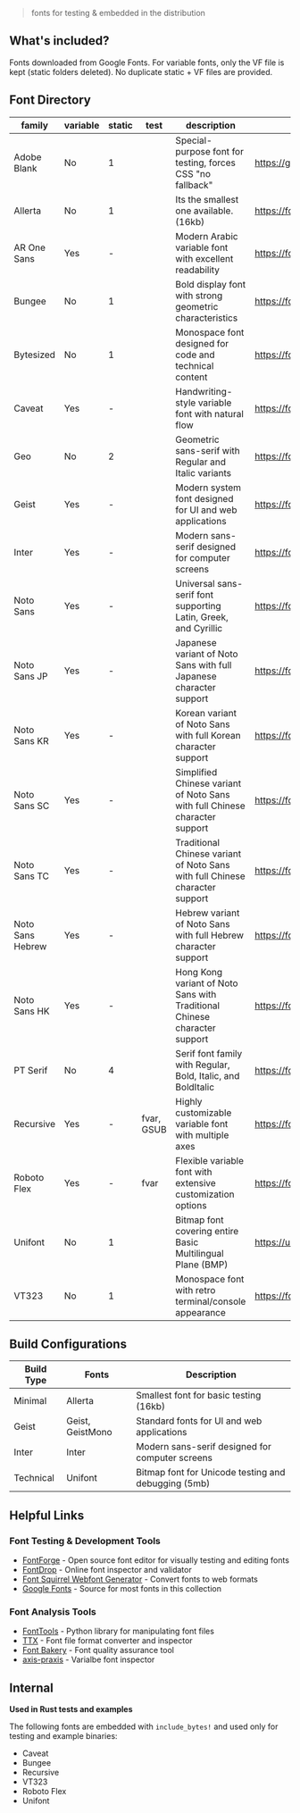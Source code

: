 > fonts for testing & embedded in the distribution

## What's included?

Fonts downloaded from Google Fonts. For variable fonts, only the VF file is kept (static folders deleted). No duplicate static + VF files are provided.

## Font Directory

| family           | variable | static | test       | description                                                                  | url                                                |
| ---------------- | -------- | ------ | ---------- | ---------------------------------------------------------------------------- | -------------------------------------------------- |
| Adobe Blank      | No       | 1      |            | Special-purpose font for testing, forces CSS "no fallback"                   | https://github.com/adobe-fonts/adobe-blank         |
| Allerta          | No       | 1      |            | Its the smallest one available. (16kb)                                       | https://fonts.google.com/specimen/Allerta          |
| AR One Sans      | Yes      | -      |            | Modern Arabic variable font with excellent readability                       | https://fonts.google.com/specimen/AR+One+Sans      |
| Bungee           | No       | 1      |            | Bold display font with strong geometric characteristics                      | https://fonts.google.com/specimen/Bungee           |
| Bytesized        | No       | 1      |            | Monospace font designed for code and technical content                       | https://fonts.google.com/specimen/Bytesized        |
| Caveat           | Yes      | -      |            | Handwriting-style variable font with natural flow                            | https://fonts.google.com/specimen/Caveat           |
| Geo              | No       | 2      |            | Geometric sans-serif with Regular and Italic variants                        | https://fonts.google.com/specimen/Geo              |
| Geist            | Yes      | -      |            | Modern system font designed for UI and web applications                      | https://fonts.google.com/specimen/Geist            |
| Inter            | Yes      | -      |            | Modern sans-serif designed for computer screens                              | https://fonts.google.com/specimen/Inter            |
| Noto Sans        | Yes      | -      |            | Universal sans-serif font supporting Latin, Greek, and Cyrillic              | https://fonts.google.com/specimen/Noto+Sans        |
| Noto Sans JP     | Yes      | -      |            | Japanese variant of Noto Sans with full Japanese character support           | https://fonts.google.com/specimen/Noto+Sans+JP     |
| Noto Sans KR     | Yes      | -      |            | Korean variant of Noto Sans with full Korean character support               | https://fonts.google.com/specimen/Noto+Sans+KR     |
| Noto Sans SC     | Yes      | -      |            | Simplified Chinese variant of Noto Sans with full Chinese character support  | https://fonts.google.com/specimen/Noto+Sans+SC     |
| Noto Sans TC     | Yes      | -      |            | Traditional Chinese variant of Noto Sans with full Chinese character support | https://fonts.google.com/specimen/Noto+Sans+TC     |
| Noto Sans Hebrew | Yes      | -      |            | Hebrew variant of Noto Sans with full Hebrew character support               | https://fonts.google.com/specimen/Noto+Sans+Hebrew |
| Noto Sans HK     | Yes      | -      |            | Hong Kong variant of Noto Sans with Traditional Chinese character support    | https://fonts.google.com/specimen/Noto+Sans+HK     |
| PT Serif         | No       | 4      |            | Serif font family with Regular, Bold, Italic, and BoldItalic                 | https://fonts.google.com/specimen/PT+Serif         |
| Recursive        | Yes      | -      | fvar, GSUB | Highly customizable variable font with multiple axes                         | https://fonts.google.com/specimen/Recursive        |
| Roboto Flex      | Yes      | -      | fvar       | Flexible variable font with extensive customization options                  | https://fonts.google.com/specimen/Roboto+Flex      |
| Unifont          | No       | 1      |            | Bitmap font covering entire Basic Multilingual Plane (BMP)                   | https://unifoundry.com/unifont/                    |
| VT323            | No       | 1      |            | Monospace font with retro terminal/console appearance                        | https://fonts.google.com/specimen/VT323            |

## Build Configurations

| Build Type | Fonts            | Description                                         |
| ---------- | ---------------- | --------------------------------------------------- |
| Minimal    | Allerta          | Smallest font for basic testing (16kb)              |
| Geist      | Geist, GeistMono | Standard fonts for UI and web applications          |
| Inter      | Inter            | Modern sans-serif designed for computer screens     |
| Technical  | Unifont          | Bitmap font for Unicode testing and debugging (5mb) |

## Helpful Links

### Font Testing & Development Tools

- [FontForge](https://fontforge.org/) - Open source font editor for visually testing and editing fonts
- [FontDrop](https://fontdrop.info/) - Online font inspector and validator
- [Font Squirrel Webfont Generator](https://www.fontsquirrel.com/tools/webfont-generator) - Convert fonts to web formats
- [Google Fonts](https://fonts.google.com/) - Source for most fonts in this collection

### Font Analysis Tools

- [FontTools](https://fonttools.readthedocs.io/) - Python library for manipulating font files
- [TTX](https://fonttools.readthedocs.io/en/latest/ttx.html) - Font file format converter and inspector
- [Font Bakery](https://fontbakery.readthedocs.io/) - Font quality assurance tool
- [axis-praxis](https://www.axis-praxis.org/samsa/) - Varialbe font inspector

## Internal

**Used in Rust tests and examples**

The following fonts are embedded with `include_bytes!` and used only for testing and example binaries:

- Caveat
- Bungee
- Recursive
- VT323
- Roboto Flex
- Unifont
